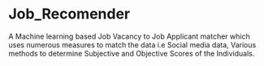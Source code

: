 # Job_Recomender
A Machine learning based Job Vacancy to Job Applicant matcher which uses numerous measures to match the data
i.e Social media data, Various methods to determine Subjective and Objective Scores of the Individuals.

